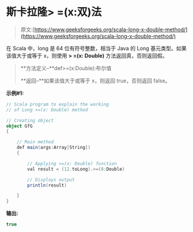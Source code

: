 # 斯卡拉隆> =(x:双)法

> 原文:[https://www.geeksforgeeks.org/scala-long-x-double-method/](https://www.geeksforgeeks.org/scala-long-x-double-method/)

在 Scala 中，long 是 64 位有符号整数，相当于 Java 的 Long 基元类型。如果该值大于或等于 x，则使用 **> =(x: Double)** 方法返回真，否则返回假。

> **方法定义–**def>=(x:Double):布尔值
> 
> **返回–**如果该值大于或等于 x，则返回 true，否则返回 false。

**示例#1:**

```scala
// Scala program to explain the working 
// of Long >=(x: Double) method

// Creating object
object GfG
{ 

    // Main method
    def main(args:Array[String])
    {

        // Applying >=(x: Double) function
        val result = (12.toLong).>=(8:Double)

        // Displays output
        println(result)

    }
} 
```

**输出:**

```scala
true

```